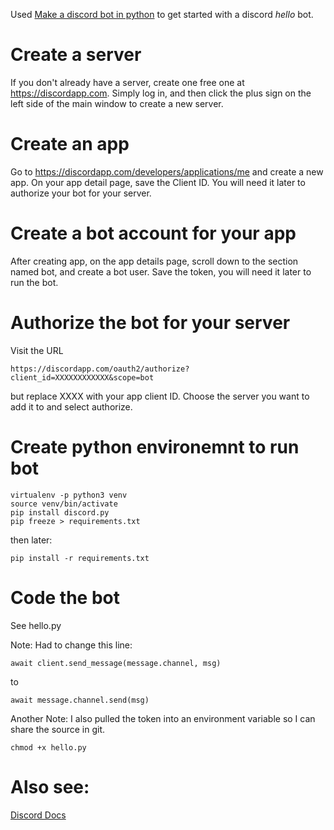 Used [Make a discord bot in python](https://www.devdungeon.com/content/make-discord-bot-python) to get started with a discord *hello* bot.

# Create a server
If you don't already have a server, create one free one at https://discordapp.com. Simply log in, and then click the plus sign on the left side of the main window to create a new server.

# Create an app
Go to https://discordapp.com/developers/applications/me and create a new app. On your app detail page, save the Client ID. You will need it later to authorize your bot for your server.

# Create a bot account for your app
After creating app, on the app details page, scroll down to the section named bot, and create a bot user. Save the token, you will need it later to run the bot.

# Authorize the bot for your server
Visit the URL

    https://discordapp.com/oauth2/authorize?client_id=XXXXXXXXXXXX&scope=bot
    
but replace XXXX with your app client ID. Choose the server you want to add it to and select authorize.

# Create python environemnt to run bot

    virtualenv -p python3 venv
    source venv/bin/activate
    pip install discord.py
    pip freeze > requirements.txt

then later:

    pip install -r requirements.txt


# Code the bot
See hello.py

Note: Had to change this line:

    await client.send_message(message.channel, msg)

to

    await message.channel.send(msg)

Another Note: I also pulled the token into an environment variable so I can share the source in git.

    chmod +x hello.py

# Also see:
[Discord Docs](https://discordpy.readthedocs.io)
